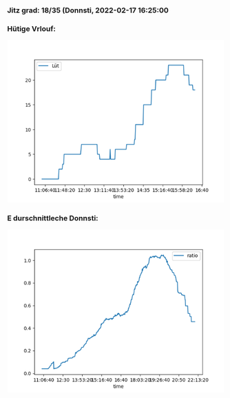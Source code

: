 ### Jitz grad: 18/35 (Donnsti, 2022-02-17 16:25:00

### Hütige Vrlouf:
![Graph](Today.png)

### E durschnittleche Donnsti:
![Graph](Donnsti.png)